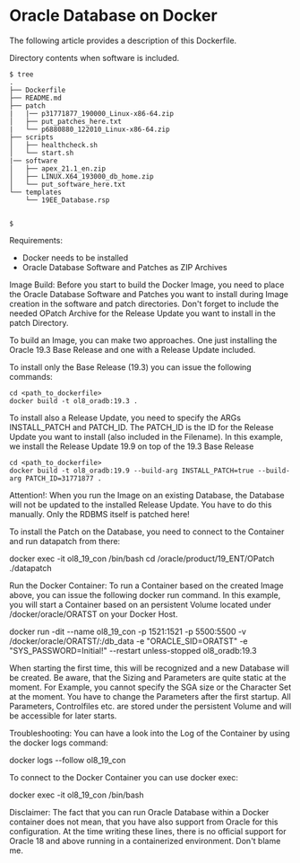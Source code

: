 # Oracle Database on Docker

The following article provides a description of this Dockerfile.

Directory contents when software is included.

```
$ tree
.
├── Dockerfile
├── README.md
├── patch
|   |── p31771877_190000_Linux-x86-64.zip
│   ├── put_patches_here.txt
|   └── p6880880_122010_Linux-x86-64.zip
├── scripts
│   ├── healthcheck.sh
│   └── start.sh
|── software
│   ├── apex_21.1_en.zip
│   ├── LINUX.X64_193000_db_home.zip
│   └── put_software_here.txt
└── templates
    └── 19EE_Database.rsp


$
```

Requirements:
  - Docker needs to be installed
  - Oracle Database Software and Patches as ZIP Archives

Image Build:
Before you start to build the Docker Image, you need to place the Oracle Database Software and
Patches you want to install during Image creation in the software and patch directories.
Don't forget to include the needed OPatch Archive for the Release Update you want to install in
the patch Directory.

To build an Image, you can make two approaches. One just installing the Oracle 19.3 Base Release and
one with a Release Update included.

To install only the Base Release (19.3) you can issue the following commands:

```
cd <path_to_dockerfile>
docker build -t ol8_oradb:19.3 .
```

To install also a Release Update, you need to specify the ARGs INSTALL_PATCH and PATCH_ID. The
PATCH_ID is the ID for the Release Update you want to install (also included in the Filename). In
this example, we install the Release Update 19.9 on top of the 19.3 Base Release

```
cd <path_to_dockerfile>
docker build -t ol8_oradb:19.9 --build-arg INSTALL_PATCH=true --build-arg PATCH_ID=31771877 .
```

Attention!: When you run the Image on an existing Database, the Database will not be updated to the
installed Release Update. You have to do this manually. Only the RDBMS itself is patched here!

To install the Patch on the Database, you need to connect to the Container and run datapatch from there:

  docker exec -it ol8_19_con /bin/bash
  cd /oracle/product/19_ENT/OPatch
  ./datapatch

Run the Docker Container:
To run a Container based on the created Image above, you can issue the following docker run command. In this example, you will start a Container based on an persistent Volume located under /docker/oracle/ORATST on your Docker Host. 

  docker run -dit --name ol8_19_con -p 1521:1521 -p 5500:5500 -v /docker/oracle/ORATST/:/db_data -e "ORACLE_SID=ORATST" -e "SYS_PASSWORD=Initial!" --restart unless-stopped ol8_oradb:19.3

When starting the first time, this will be recognized and a new Database will be created. Be aware, that the Sizing and Parameters are quite static at the moment. For Example, you cannot specify the 
SGA size or the Character Set at the moment. You have to change the Parameters after the first 
startup. All Parameters, Controlfiles etc. are stored under the persistent Volume and will be
accessible for later starts.

Troubleshooting:
You can have a look into the Log of the Container by using the docker logs command:
  
  docker logs --follow ol8_19_con

To connect to the Docker Container you can use docker exec:

  docker exec -it ol8_19_con /bin/bash

Disclaimer:
The fact that you can run Oracle Database within a Docker container does not mean, that you have
also support from Oracle for this configuration. At the time writing these lines, there is no 
official support for Oracle 18 and above running in a containerized environment. Don't blame me.